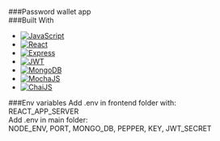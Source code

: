###Password wallet app</br>
###Built With
* [![JavaScript][JavaScript.img]][JavaScript-url]
* [![React][React.js]][React-url]
* [![Express][Express.js]][Express-url]
* [![JWT][JWT.img]][JWT-url]
* [![MongoDB][Mongo.db]][Mongo-url]
* [![MochaJS][Mocha.js]][Mocha-url]
* [![ChaiJS][Chai.js]][Chai-url]


###Env variables
Add .env in frontend folder with:<br/>
REACT_APP_SERVER<br/>
Add .env in main folder:<br/>
NODE_ENV,
PORT,
MONGO_DB,
PEPPER,
KEY,
JWT_SECRET

<!-- MARKDOWN LINKS & IMAGES -->
[JavaScript.img]: https://img.shields.io/badge/JavaScript-F7DF1E?style=for-the-badge&logo=javascript&logoColor=black
[JavaScript-url]: #
[React.js]: https://img.shields.io/badge/React-20232A?style=for-the-badge&logo=react&logoColor=61DAFB
[React-url]: https://reactjs.org/
[Express.js]: https://img.shields.io/badge/Express.js-404D59?style=for-the-badge
[Express-url]: https://expressjs.com/
[Mongo.db]: https://img.shields.io/badge/MongoDB-4EA94B?style=for-the-badge&logo=mongodb&logoColor=white
[Mongo-url]:https://www.mongodb.com/
[Mocha.js]: https://img.shields.io/badge/mocha.js-323330?style=for-the-badge&logo=mocha&logoColor=Brown
[Mocha-url]: https://mochajs.org/
[Chai.js]: https://img.shields.io/badge/chai.js-323330?style=for-the-badge&logo=chai&logoColor=red
[Chai-url]: https://www.chaijs.com/
[JWT.img]: https://img.shields.io/badge/JWT-black?style=for-the-badge&logo=JSON%20web%20tokens
[JWT-url]: https://jwt.io/
